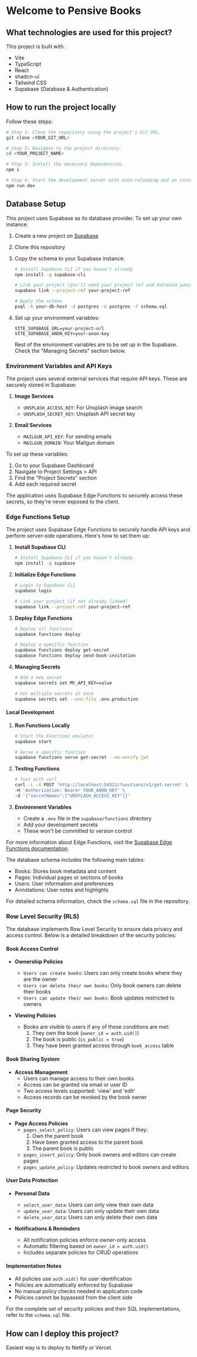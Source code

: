 # Welcome to Pensive Books


## What technologies are used for this project?

This project is built with .

- Vite
- TypeScript
- React
- shadcn-ui
- Tailwind CSS
- Supabase (Database & Authentication)


## How to run the project locally
Follow these steps:

```sh
# Step 1: Clone the repository using the project's Git URL.
git clone <YOUR_GIT_URL>

# Step 2: Navigate to the project directory.
cd <YOUR_PROJECT_NAME>

# Step 3: Install the necessary dependencies.
npm i

# Step 4: Start the development server with auto-reloading and an instant preview.
npm run dev
```



## Database Setup

This project uses Supabase as its database provider. To set up your own instance:

1. Create a new project on [Supabase](https://supabase.com)
2. Clone this repository
3. Copy the schema to your Supabase instance:
   ```bash
   # Install Supabase CLI if you haven't already
   npm install -g supabase-cli

   # Link your project (you'll need your project ref and database password)
   supabase link --project-ref your-project-ref

   # Apply the schema
   psql -h your-db-host -d postgres -U postgres -f schema.sql
   ```

4. Set up your environment variables:
   ```
   VITE_SUPABASE_URL=your-project-url
   VITE_SUPABASE_ANON_KEY=your-anon-key
   ```
   Rest of the environment variables are to be set up in the Supabase. Check the "Managing Secrets" section below.

### Environment Variables and API Keys

The project uses several external services that require API keys. These are securely stored in Supabase:

1. **Image Services**
   - `UNSPLASH_ACCESS_KEY`: For Unsplash image search
   - `UNSPLASH_SECRET_KEY`: Unsplash API secret key

2. **Email Services**
   - `MAILGUN_API_KEY`: For sending emails
   - `MAILGUN_DOMAIN`: Your Mailgun domain

To set up these variables:
1. Go to your Supabase Dashboard
2. Navigate to Project Settings > API
3. Find the "Project Secrets" section
4. Add each required secret

The application uses Supabase Edge Functions to securely access these secrets, so they're never exposed to the client.

### Edge Functions Setup

The project uses Supabase Edge Functions to securely handle API keys and perform server-side operations. Here's how to set them up:

1. **Install Supabase CLI**
   ```bash
   # Install Supabase CLI if you haven't already
   npm install -g supabase
   ```

2. **Initialize Edge Functions**
   ```bash
   # Login to Supabase CLI
   supabase login

   # Link your project (if not already linked)
   supabase link --project-ref your-project-ref
   ```

3. **Deploy Edge Functions**
   ```bash
   # Deploy all functions
   supabase functions deploy

   # Deploy a specific function
   supabase functions deploy get-secret
   supabase functions deploy send-book-invitation
   ```

4. **Managing Secrets**
   ```bash
   # Add a new secret
   supabase secrets set MY_API_KEY=value

   # Set multiple secrets at once
   supabase secrets set --env-file .env.production
   ```



#### Local Development

1. **Run Functions Locally**
   ```bash
   # Start the Functions emulator
   supabase start
   
   # Serve a specific function
   supabase functions serve get-secret --no-verify-jwt
   ```

2. **Testing Functions**
   ```bash
   # Test with curl
   curl -L -X POST 'http://localhost:54321/functions/v1/get-secret' \
   -H 'Authorization: Bearer YOUR_ANON_KEY' \
   -d '{"secretNames":["UNSPLASH_ACCESS_KEY"]}'
   ```

3. **Environment Variables**
   - Create a `.env` file in the `supabase/functions` directory
   - Add your development secrets
   - These won't be committed to version control

For more information about Edge Functions, visit the [Supabase Edge Functions documentation](https://supabase.com/docs/guides/functions).

The database schema includes the following main tables:
- Books: Stores book metadata and content
- Pages: Individual pages or sections of books
- Users: User information and preferences
- Annotations: User notes and highlights

For detailed schema information, check the `schema.sql` file in the repository.

### Row Level Security (RLS)

The database implements Row Level Security to ensure data privacy and access control. Below is a detailed breakdown of the security policies:

#### Book Access Control
- **Ownership Policies**
  - `Users can create books`: Users can only create books where they are the owner
  - `Users can delete their own books`: Only book owners can delete their books
  - `Users can update their own books`: Book updates restricted to owners

- **Viewing Policies**
  - Books are visible to users if any of these conditions are met:
    1. They own the book (`owner_id = auth.uid()`)
    2. The book is public (`is_public = true`)
    3. They have been granted access through `book_access` table

#### Book Sharing System
- **Access Management**
  - Users can manage access to their own books
  - Access can be granted via email or user ID
  - Two access levels supported: 'view' and 'edit'
  - Access records can be revoked by the book owner

#### Page Security
- **Page Access Policies**
  - `pages_select_policy`: Users can view pages if they:
    1. Own the parent book
    2. Have been granted access to the parent book
    3. The parent book is public
  - `pages_insert_policy`: Only book owners and editors can create pages
  - `pages_update_policy`: Updates restricted to book owners and editors

#### User Data Protection
- **Personal Data**
  - `select_user_data`: Users can only view their own data
  - `update_user_data`: Users can only update their own data
  - `delete_user_data`: Users can only delete their own data

- **Notifications & Reminders**
  - All notification policies enforce owner-only access
  - Automatic filtering based on `owner_id = auth.uid()`
  - Includes separate policies for CRUD operations

#### Implementation Notes
- All policies use `auth.uid()` for user identification
- Policies are automatically enforced by Supabase
- No manual policy checks needed in application code
- Policies cannot be bypassed from the client side

For the complete set of security policies and their SQL implementations, refer to the `schema.sql` file.

## How can I deploy this project?
Easiest way is to deploy to Netlify or Vercel.

